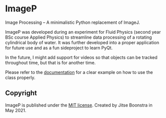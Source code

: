 # ImageP
 Image Processing – A minimalistic Python replacement of ImageJ.

ImageP was developed during an experiment for Fluid Physics (second year BSc course Applied Physics) to streamline data processing of a rotating cylindrical body of water. It was further developed into a proper application for future use and as a fun sideproject to learn PyQt.

In the future, I might add support for videos so that objects can be tracked throughout time, but that is for another time.

Please refer to the [documentation](https://github.com/JitseB/ImageP/blob/main/DOCUMENTATION.md) for a clear example on how to use the class properly.

## Copyright
ImageP is published under the [MIT license](https://github.com/JitseB/ImageP/blob/main/LICENSE.md).
Created by Jitse Boonstra in May 2021.
